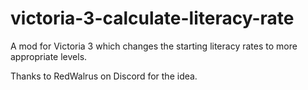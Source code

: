 # victoria-3-calculate-literacy-rate
A mod for Victoria 3 which changes the starting literacy rates to more appropriate levels.

Thanks to RedWalrus on Discord for the idea.
